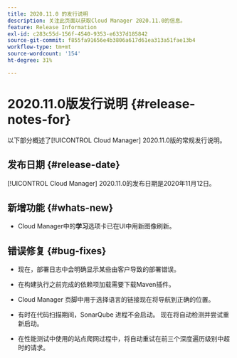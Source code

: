 ```yaml
---
title: 2020.11.0 的发行说明
description: 关注此页面以获取Cloud Manager 2020.11.0的信息。
feature: Release Information
exl-id: c283c55d-156f-4540-9353-e6337d185842
source-git-commit: f855fa91656e4b3806a617d61ea313a51fae13b4
workflow-type: tm+mt
source-wordcount: '154'
ht-degree: 31%

---
```


# 2020.11.0版发行说明 {#release-notes-for}

以下部分概述了[!UICONTROL Cloud Manager] 2020.11.0版的常规发行说明。

## 发布日期 {#release-date}

[!UICONTROL Cloud Manager] 2020.11.0的发布日期是2020年11月12日。

## 新增功能 {#whats-new}

* Cloud Manager中的&#x200B;**学习**&#x200B;选项卡已在UI中用新图像刷新。

## 错误修复 {#bug-fixes}

* 现在，部署日志中会明确显示某些由客户导致的部署错误。

* 在构建执行之前完成的依赖项加载需要下载Maven插件。

* Cloud Manager 页脚中用于选择语言的链接现在将导航到正确的位置。

* 有时在代码扫描期间，SonarQube 进程不会启动。 现在将自动检测并尝试重新启动。

* 在性能测试中使用的站点爬网过程中，将自动重试在前三个深度遍历级别中超时的请求。
